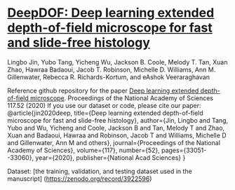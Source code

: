 # [DeepDOF: Deep learning extended depth-of-field microscope for fast and slide-free histology](https://www.pnas.org/content/117/52/33051)
Lingbo Jin,  Yubo Tang, Yicheng Wu,  Jackson B. Coole, Melody T. Tan, Xuan Zhao, Hawraa Badaoui, Jacob T. Robinson, Michelle D. Williams, Ann M. Gillenwater, Rebecca R. Richards-Kortum, and eAshok Veeraraghavan

Reference github repository for the paper [Deep learning extended depth-of-field microscope](https://www.pnas.org/content/117/52/33051). Proceedings of the National Academy of Sciences 117.52 (2020) If you use our dataset or code, please cite our paper:
	@article{jin2020deep,
  	  title={Deep learning extended depth-of-field microscope for fast and slide-free histology},
  	  author={Jin, Lingbo and Tang, Yubo and Wu, Yicheng and Coole, Jackson B and Tan, Melody T and Zhao, Xuan and Badaoui, Hawraa and Robinson, Jacob T and Williams, Michelle D and Gillenwater, Ann M and others},
  	  journal={Proceedings of the National Academy of Sciences},
  	  volume={117},
  	  number={52},
  	  pages={33051--33060},
  	  year={2020},
  	  publisher={National Acad Sciences}
	}


Dataset: [the training, validation, and testing dataset used in the manuscript] (https://zenodo.org/record/3922596)



